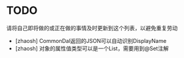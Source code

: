 # TODO #

请将自己即将做的或正在做的事情及时更新到这个列表，以避免重复劳动

* [zhaosh] CommonDal返回的JSON可以自动识别DisplayName
* [zhaosh] 对象的属性值类型可以是一个List，需要用到@Set注解
